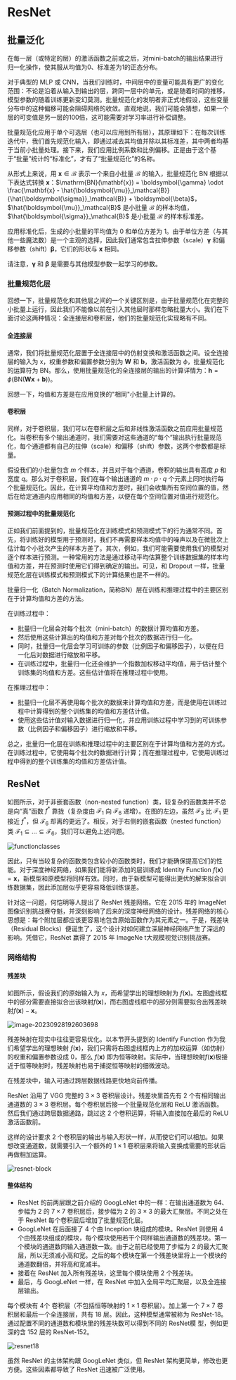 # ResNet

## 批量泛化

在每一层（或特定的层）的激活函数之前或之后，对mini-batch的输出结果进行归一化操作，使其服从均值为0、标准差为1的正态分布。

对于典型的 MLP 或 CNN，当我们训练时，中间层中的变量可能具有更广的变化范围：不论是沿着从输入到输出的层，跨同一层中的单元，或是随着时间的推移，模型参数的随着训练更新变幻莫测。批量规范化的发明者非正式地假设，这些变量分布中的这种偏移可能会阻碍网络的收敛。直观地说，我们可能会猜想，如果一个层的可变值是另一层的100倍，这可能需要对学习率进行补偿调整。

批量规范化应用于单个可选层（也可以应用到所有层），其原理如下：在每次训练迭代中，我们首先规范化输入，即通过减去其均值并除以其标准差，其中两者均基于当前小批量处理。接下来，我们应用比例系数和比例偏移。正是由于这个基于“批量”统计的“标准化”，才有了“批量规范化”的名称。

从形式上来说，用 $\mathbf{x} \in \mathcal{B}$ 表示一个来自小批量 $\mathcal{B}$ 的输入，批量规范化 $\mathrm{BN}$ 根据以下表达式转换 $\mathbf{x}$：$\mathrm{BN}(\mathbf{x}) = \boldsymbol{\gamma} \odot \frac{\mathbf{x} - \hat{\boldsymbol{\mu}}_\mathcal{B}}{\hat{\boldsymbol{\sigma}}_\mathcal{B}} + \boldsymbol{\beta}$，$\hat{\boldsymbol{\mu}}_\mathcal{B}$ 是小批量 $\mathcal{B}$ 的样本均值，$\hat{\boldsymbol{\sigma}}_\mathcal{B}$ 是小批量 $\mathcal{B}$ 的样本标准差。

应用标准化后，生成的小批量的平均值为 0 和单位方差为 1。由于单位方差（与其他一些魔法数）是一个主观的选择，因此我们通常包含拉伸参数（scale）$\boldsymbol{\gamma}$ 和偏移参数（shift）$\boldsymbol{\beta}$，它们的形状与 $\mathbf{x}$ 相同。

请注意，$\boldsymbol{\gamma}$ 和 $\boldsymbol{\beta}$ 是需要与其他模型参数一起学习的参数。

### 批量规范化层

回想一下，批量规范化和其他层之间的一个关键区别是，由于批量规范化在完整的小批量上运行，因此我们不能像以前在引入其他层时那样忽略批量大小。我们在下面讨论这两种情况：全连接层和卷积层，他们的批量规范化实现略有不同。

#### 全连接层

通常，我们将批量规范化层置于全连接层中的仿射变换和激活函数之间。设全连接层的输入为 x，权重参数和偏置参数分别为 $\mathbf{W}$ 和 $\mathbf{b}$，激活函数为 $\phi$，批量规范化的运算符为 $\mathrm{BN}$。那么，使用批量规范化的全连接层的输出的计算详情为：$\mathbf{h} = \phi(\mathrm{BN}(\mathbf{W}\mathbf{x} + \mathbf{b}) )$。

回想一下，均值和方差是在应用变换的"相同"小批量上计算的。

#### 卷积层

同样，对于卷积层，我们可以在卷积层之后和非线性激活函数之前应用批量规范化。当卷积有多个输出通道时，我们需要对这些通道的“每个”输出执行批量规范化，每个通道都有自己的拉伸（scale）和偏移（shift）参数，这两个参数都是标量。

假设我们的小批量包含 $m$ 个样本，并且对于每个通道，卷积的输出具有高度 $p$ 和宽度 $q$。那么对于卷积层，我们在每个输出通道的 $m \cdot p \cdot q$ 个元素上同时执行每个批量规范化。因此，在计算平均值和方差时，我们会收集所有空间位置的值，然后在给定通道内应用相同的均值和方差，以便在每个空间位置对值进行规范化。

#### 预测过程中的批量规范化

正如我们前面提到的，批量规范化在训练模式和预测模式下的行为通常不同。首先，将训练好的模型用于预测时，我们不再需要样本均值中的噪声以及在微批次上估计每个小批次产生的样本方差了。其次，例如，我们可能需要使用我们的模型对逐个样本进行预测。一种常用的方法是通过移动平均估算整个训练数据集的样本均值和方差，并在预测时使用它们得到确定的输出。可见，和 Dropout 一样，批量规范化层在训练模式和预测模式下的计算结果也是不一样的。

批量归一化（Batch Normalization，简称BN）层在训练和推理过程中的主要区别在于计算均值和方差的方法。

在训练过程中：

- 批量归一化层会对每个批次（mini-batch）的数据计算均值和方差。
- 然后使用这些计算出的均值和方差对每个批次的数据进行归一化。
- 同时，批量归一化层会学习可训练的参数（比例因子和偏移因子），以便在归一化后对数据进行缩放和平移。
- 在训练过程中，批量归一化还会维护一个指数加权移动平均值，用于估计整个训练集的均值和方差。这些估计值将在推理过程中使用。

在推理过程中：

- 批量归一化层不再使用每个批次的数据来计算均值和方差，而是使用在训练过程中计算得到的整个训练集的均值和方差估计值。
- 使用这些估计值对输入数据进行归一化，并应用训练过程中学习到的可训练参数（比例因子和偏移因子）进行缩放和平移。

总之，批量归一化层在训练和推理过程中的主要区别在于计算均值和方差的方式。在训练过程中，它使用每个批次的数据进行计算；而在推理过程中，它使用训练过程中得到的整个训练集的均值和方差估计值。


## ResNet

如图所示，对于非嵌套函数（non-nested function）类，较复杂的函数类并不总是向“真”函数 $f^*$ 靠拢（复杂度由 $\mathcal{F}_1$ 向 $\mathcal{F}_6$ 递增）。在图的左边，虽然 $\mathcal{F}_3$ 比 $\mathcal{F}_1$ 更接近 $f^*$，但 $\mathcal{F}_6$ 却离的更远了。相反，对于右侧的嵌套函数（nested function）类 $\mathcal{F}_1 \subseteq \ldots \subseteq \mathcal{F}_6$，我们可以避免上述问题。

![functionclasses](figures/functionclasses.svg)

因此，只有当较复杂的函数类包含较小的函数类时，我们才能确保提高它们的性能。对于深度神经网络，如果我们能将新添加的层训练成 Identity Function $f(\mathbf{x}) = \mathbf{x}$，新模型和原模型将同样有效。同时，由于新模型可能得出更优的解来拟合训练数据集，因此添加层似乎更容易降低训练误差。

针对这一问题，何恺明等人提出了 ResNet 残差网络。它在 2015 年的 ImageNet 图像识别挑战赛夺魁，并深刻影响了后来的深度神经网络的设计。残差网络的核心思想是：每个附加层都应该更容易地包含原始函数作为其元素之一。于是，残差块（Residual Blocks）便诞生了，这个设计对如何建立深层神经网络产生了深远的影响。凭借它，ResNet 赢得了 2015 年 ImageNe t大规模视觉识别挑战赛。

### 网络结构

#### 残差块

如图所示，假设我们的原始输入为 $x$，而希望学出的理想映射为 $f(\mathbf{x})$。左图虚线框中的部分需要直接拟合出该映射$f(\mathbf{x})$，而右图虚线框中的部分则需要拟合出残差映射$f(\mathbf{x}) - \mathbf{x}$。

![image-20230928192603698](figures/image-20230928192603698.png)

残差映射在现实中往往更容易优化。以本节开头提到的 Identify Function 作为我们希望学出的理想映射 $f(\mathbf{x})$，我们只需将右图虚线框内上方的加权运算（如仿射）的权重和偏置参数设成 0，那么 $f(\mathbf{x})$ 即为恒等映射。实际中，当理想映射$f(\mathbf{x})$极接近于恒等映射时，残差映射也易于捕捉恒等映射的细微波动。

在残差块中，输入可通过跨层数据线路更快地向前传播。

ResNet 沿用了 VGG 完整的 $3\times3$ 卷积层设计。残差块里首先有 2 个有相同输出通道数的 $3\times3$ 卷积层。每个卷积层后接一个批量规范化层和 ReLU 激活函数。然后我们通过跨层数据通路，跳过这 2 个卷积运算，将输入直接加在最后的 ReLU 激活函数前。

这样的设计要求 2 个卷积层的输出与输入形状一样，从而使它们可以相加。如果想改变通道数，就需要引入一个额外的 $1\times1$ 卷积层来将输入变换成需要的形状后再做相加运算。

![resnet-block](figures/resnet-block.svg)

#### 整体结构

- ResNet 的前两层跟之前介绍的 GoogLeNet 中的一样：在输出通道数为 64、步幅为 2 的 $7\times7$ 卷积层后，接步幅为 2 的 $3\times3$ 的最大汇聚层。不同之处在于 ResNet 每个卷积层后增加了批量规范化层。
- GoogLeNet 在后面接了 4 个由 Inception 块组成的模块。ResNet 则使用 4 个由残差块组成的模块，每个模块使用若干个同样输出通道数的残差块。第一个模块的通道数同输入通道数一致。由于之前已经使用了步幅为 2 的最大汇聚层，所以无须减小高和宽。之后的每个模块在第一个残差块里将上一个模块的通道数翻倍，并将高和宽减半。
- 接着在 ResNet 加入所有残差块，这里每个模块使用 2 个残差块。
- 最后，与 GoogLeNet 一样，在 ResNet 中加入全局平均汇聚层，以及全连接层输出。

每个模块有 4个 卷积层（不包括恒等映射的 $1\times1$ 卷积层）。加上第一个 $7\times7$ 卷积层和最后一个全连接层，共有 18 层。因此，这种模型通常被称为 ResNet-18。通过配置不同的通道数和模块里的残差块数可以得到不同的 ResNet模 型，例如更深的含 152 层的 ResNet-152。

![resnet18](figures/resnet18.svg)

虽然 ResNet 的主体架构跟 GoogLeNet 类似，但 ResNet 架构更简单，修改也更方便。这些因素都导致了 ResNet 迅速被广泛使用。









